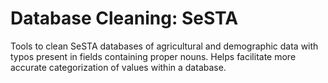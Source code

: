 # Database Cleaning: SeSTA

Tools to clean SeSTA databases of agricultural and demographic data with typos present in fields containing proper nouns. Helps facilitate more accurate categorization of values within a database.

